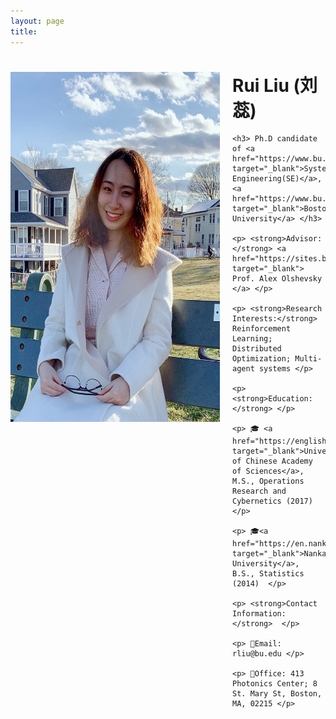 ```yaml
---
layout: page
title: 
---
```


<div style="clear: both;">
  <div style="float: left; margin-right:20px;">
    <img src="IMG_0229.jpg" alt="" width="335" height="560">
  </div>
  <div>
    <h1> Rui Liu (刘蕊) </h1>
    
    <h3> Ph.D candidate of <a href="https://www.bu.edu/eng/departments/se/" target="_blank">Systems Engineering(SE)</a>, <a href="https://www.bu.edu" target="_blank">Boston University</a> </h3>
    
    <p> <strong>Advisor:</strong> <a href="https://sites.bu.edu/aolshevsky/" target="_blank"> Prof. Alex Olshevsky </a> </p>
    
    <p> <strong>Research Interests:</strong> Reinforcement Learning; Distributed Optimization; Multi-agent systems </p>
    
    <p> <strong>Education:</strong> </p>
    
    <p> 🎓 <a href="https://english.ucas.ac.cn" target="_blank">University of Chinese Academy of Sciences</a>, M.S., Operations Research and Cybernetics (2017) </p>
    
    <p> 🎓<a href="https://en.nankai.edu.cn" target="_blank">Nankai University</a>, B.S., Statistics (2014)  </p>
    
    <p> <strong>Contact Information:</strong>  </p>
    
    <p> 📧Email: rliu@bu.edu </p>
    
    <p> 🏢Office: 413 Photonics Center; 8 St. Mary St, Boston, MA, 02215 </p>
    
  </div>
</div>


